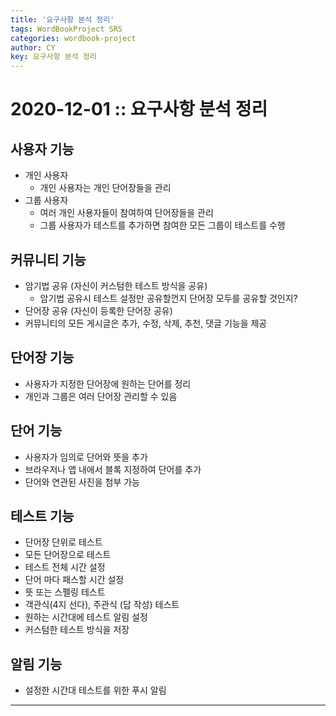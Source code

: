 ```yaml
---
title: '요구사항 분석 정리'
tags: WordBookProject SRS
categories: wordbook-project
author: CY
key: 요구사항 분석 정리
---
```

# 2020-12-01 :: 요구사항 분석 정리

## 사용자 기능

- 개인 사용자
    - 개인 사용자는 개인 단어장들을 관리
- 그룹 사용자
    - 여러 개인 사용자들이 참여하여 단어장들을 관리
    - 그룹 사용자가 테스트를 추가하면 참여한 모든 그룹이 테스트를 수행

## 커뮤니티 기능

- 암기법 공유 (자신이 커스텀한 테스트 방식을 공유)
    - 암기법 공유시 테스트 설정만 공유할껀지 단어장 모두를 공유할 것인지?
- 단어장 공유 (자신이 등록한 단어장 공유)
- 커뮤니티의 모든 게시글은 추가, 수정, 삭제, 추천, 댓글 기능을 제공

## 단어장 기능

- 사용자가 지정한 단어장에 원하는 단어를 정리
- 개인과 그룹은 여러 단어장 관리할 수 있음

## 단어 기능

- 사용자가 임의로 단어와 뜻을 추가
- 브라우저나 앱 내에서 블록 지정하여 단어를 추가
- 단어와 연관된 사진을 첨부 가능

## 테스트 기능

- 단어장 단위로 테스트
- 모든 단어장으로 테스트
- 테스트 전체 시간 설정
- 단어 마다 패스할 시간 설정
- 뜻 또는 스펠링 테스트
- 객관식(4지 선다), 주관식 (답 작성) 테스트
- 원하는 시간대에 테스트 알림 설정
- 커스텀한 테스트 방식을 저장

## 알림 기능

- 설정한 시간대 테스트를 위한 푸시 알림

---
